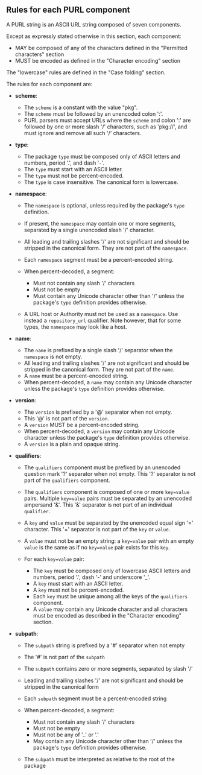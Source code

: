 ## Rules for each PURL component

A PURL string is an ASCII URL string composed of seven components.

Except as expressly stated otherwise in this section, each component:

- MAY be composed of any of the characters defined in the "Permitted
  characters" section
- MUST be encoded as defined in the "Character encoding" section

The "lowercase" rules are defined in the "Case folding" section.

The rules for each component are:

- **scheme**:

  - The `scheme` is a constant with the value "pkg".
  - The `scheme` must be followed by an unencoded colon ':'.
  - PURL parsers must accept URLs where the `scheme` and colon ':' are
    followed by one or more slash '/' characters, such as 'pkg://', and must
    ignore and remove all such '/' characters.


- **type**:

  - The package `type` must be composed only of ASCII letters and numbers,
    period '.', and dash '-'.
  - The `type` must start with an ASCII letter.
  - The `type` must not be percent-encoded.
  - The `type` is case insensitive. The canonical form is lowercase.


- **namespace**:

  - The `namespace` is optional, unless required by the package's `type`
    definition.
  - If present, the `namespace` may contain one or more segments, separated
    by a single unencoded slash '/' character.
  - All leading and trailing slashes '/' are not significant and should be
    stripped in the canonical form. They are not part of the `namespace`.
  - Each `namespace` segment must be a percent-encoded string.
  - When percent-decoded, a segment:

    - Must not contain any slash '/' characters
    - Must not be empty
    - Must contain any Unicode character other than '/' unless the package's
      `type` definition provides otherwise.

  - A URL host or Authority must not be used as a `namespace`. Use instead a
    `repository_url` qualifier. Note however, that for some types, the
    `namespace` may look like a host.


- **name**:

  - The `name` is prefixed by a single slash '/' separator when the
    `namespace` is not empty.
  - All leading and trailing slashes '/' are not significant and should be
    stripped in the canonical form. They are not part of the `name`.
  - A `name` must be a percent-encoded string.
  - When percent-decoded, a `name` may contain any Unicode character unless
    the package's `type` definition provides otherwise.


- **version**:

  - The `version` is prefixed by a '@' separator when not empty.
  - This '@' is not part of the `version`.
  - A `version` MUST be a percent-encoded string.
  - When percent-decoded, a `version` may contain any Unicode character
    unless the package's `type` definition provides otherwise.
  - A `version` is a plain and opaque string.


- **qualifiers**:

  - The `qualifiers` component must be prefixed by an unencoded question
    mark '?' separator when not empty. This '?' separator is not part of the
    `qualifiers` component.
  - The `qualifiers` component is composed of one or more `key=value`
    pairs. Multiple `key=value` pairs must be separated by an
    unencoded ampersand '&'. This '&' separator is not part of an
    individual `qualifier`.
  - A `key` and `value` must be separated by the unencoded equal sign '='
    character. This '=' separator is not part of the `key` or `value`.
  - A `value` must not be an empty string: a `key=value` pair with an
    empty `value` is the same as if no `key=value` pair exists for this
    `key`.

  - For each `key=value` pair:

    - The `key` must be composed only of lowercase ASCII letters and numbers,
      period '.', dash '-' and underscore '_'.
    - A `key` must start with an ASCII letter.
    - A `key` must not be percent-encoded.
    - Each `key` must be unique among all the keys of the `qualifiers`
      component.
    - A `value` may contain any Unicode character and all characters must be
      encoded as described in the "Character encoding" section.


- **subpath**:
  - The `subpath` string is prefixed by a '#' separator when not empty
  - The '#' is not part of the `subpath`
  - The `subpath` contains zero or more segments, separated by slash '/'
  - Leading and trailing slashes '/' are not significant and should be
    stripped in the canonical form
  - Each `subpath` segment must be a percent-encoded string
  - When percent-decoded, a segment:

    - Must not contain any slash '/' characters
    - Must not be empty
    - Must not be any of '..' or '.'
    - May contain any Unicode character other than '/' unless the package's
      `type` definition provides otherwise.

  - The `subpath` must be interpreted as relative to the root of the package
